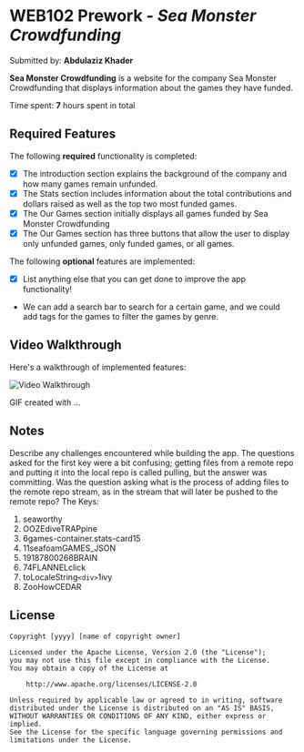 # WEB102 Prework - *Sea Monster Crowdfunding*

Submitted by: **Abdulaziz Khader**

**Sea Monster Crowdfunding** is a website for the company Sea Monster Crowdfunding that displays information about the games they have funded.

Time spent: **7** hours spent in total

## Required Features

The following **required** functionality is completed:

* [x] The introduction section explains the background of the company and how many games remain unfunded.
* [x] The Stats section includes information about the total contributions and dollars raised as well as the top two most funded games.
* [x] The Our Games section initially displays all games funded by Sea Monster Crowdfunding
* [x] The Our Games section has three buttons that allow the user to display only unfunded games, only funded games, or all games.

The following **optional** features are implemented:

* [x] List anything else that you can get done to improve the app functionality!
- We can add a search bar to search for a certain game, and we could add tags for the games to filter the games by genre.

## Video Walkthrough

Here's a walkthrough of implemented features:

<img src='/PreWork.gif' title='Video Walkthrough' width='' alt='Video Walkthrough' />

<!-- Replace this with whatever GIF tool you used! -->
GIF created with ...  
<!-- Recommended tools:
[Kap](https://getkap.co/) for macOS
[ScreenToGif](https://www.screentogif.com/) for Windows
[peek](https://github.com/phw/peek) for Linux. -->

## Notes

Describe any challenges encountered while building the app. 
The questions asked for the first key were a bit confusing; getting files from a remote repo and putting it into the local repo is called pulling, but the answer was committing. Was the question asking what is the process of adding files to the remote repo stream, as in the stream that will later be pushed to the remote repo?
The Keys:
1. seaworthy
2. OOZEdiveTRAPpine
3. 6games-container.stats-card15
4. 11seafoamGAMES_JSON
5. 19187800268BRAIN
6. 74FLANNELclick
7. toLocaleString`<div>`1ivy
8. ZooHowCEDAR

## License

    Copyright [yyyy] [name of copyright owner]

    Licensed under the Apache License, Version 2.0 (the "License");
    you may not use this file except in compliance with the License.
    You may obtain a copy of the License at

        http://www.apache.org/licenses/LICENSE-2.0

    Unless required by applicable law or agreed to in writing, software
    distributed under the License is distributed on an "AS IS" BASIS,
    WITHOUT WARRANTIES OR CONDITIONS OF ANY KIND, either express or implied.
    See the License for the specific language governing permissions and
    limitations under the License.

